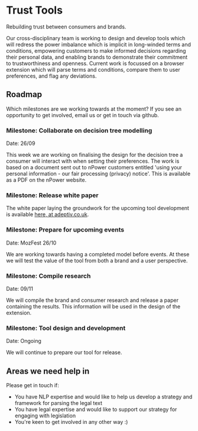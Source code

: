 # Trust Tools

Rebuilding trust between consumers and brands.

Our cross-disciplinary team is working to design and develop tools which will redress the power imbalance which is implicit in long-winded terms and conditions, empowering customers to make informed decisions regarding their personal data, and enabling brands to demonstrate their commitment to trustworthiness and openness.
Current work is focussed on a browser extension which will parse terms and conditions, compare them to user preferences, and flag any deviations.

## Roadmap

Which milestones are we working towards at the moment?
If you see an opportunity to get involved, email us or get in touch via github.

### Milestone: Collaborate on decision tree modelling

Date: 26/09

This week we are working on finalising the design for the decision tree a consumer will interact with when setting their preferences.
The work is based on a document sent out to nPower customers entitled 'using your personal information - our fair processing (privacy) notice'.
This is available as a PDF on the nPower website.

### Milestone: Release white paper

The white paper laying the groundwork for the upcoming tool development is available
[here, at adeptiv.co.uk](https://adeptiv.co.uk/whitepaper-better-than-compliant/).

### Milestone: Prepare for upcoming events

Date: MozFest 26/10

We are working towards having a completed model before events.
At these we will test the value of the tool from both a brand and a user perspective.

### Milestone: Compile research

Date: 09/11

We will compile the brand and consumer research and release a paper containing the results.
This information will be used in the design of the extension.

### Milestone: Tool design and development

Date: Ongoing

We will continue to prepare our tool for release.

## Areas we need help in

Please get in touch if:

- You have NLP expertise and would like to help us develop a strategy and framework for parsing the legal text
- You have legal expertise and would like to support our strategy for engaging with legislation
- You're keen to get involved in any other way :)